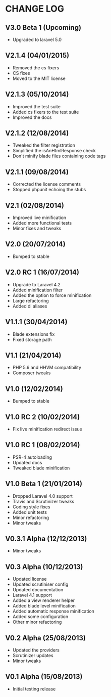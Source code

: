 CHANGE LOG
==========


## V3.0 Beta 1 (Upcoming)

* Upgraded to laravel 5.0


## V2.1.4 (04/01/2015)

* Removed the cs fixers
* CS fixes
* Moved to the MIT license


## V2.1.3 (05/10/2014)

* Improved the test suite
* Added cs fixers to the test suite
* Improved the docs


## V2.1.2 (12/08/2014)

* Tweaked the filter registration
* Simplified the isAnHtmlResponse check
* Don't minify blade files containing code tags


## V2.1.1 (09/08/2014)

* Corrected the license comments
* Stopped phpunit echoing the stubs


## V2.1 (02/08/2014)

* Improved live minification
* Added more functional tests
* Minor fixes and tweaks


## V2.0 (20/07/2014)

* Bumped to stable


## V2.0 RC 1 (16/07/2014)

* Upgrade to Laravel 4.2
* Added minification filter
* Added the option to force minification
* Large refactoring
* Added di aliases


## V1.1.1 (30/04/2014)

* Blade extensions fix
* Fixed storage path


## V1.1 (21/04/2014)

* PHP 5.6 and HHVM compatibility
* Composer tweaks


## V1.0 (12/02/2014)

* Bumped to stable


## V1.0 RC 2 (10/02/2014)

* Fix live minification redirect issue


## V1.0 RC 1 (08/02/2014)

* PSR-4 autoloading
* Updated docs
* Tweaked blade minification


## V1.0 Beta 1 (21/01/2014)

* Dropped Laravel 4.0 support
* Travis and Scrutinizer tweaks
* Coding style fixes
* Added unit tests
* Minor refactoring
* Minor tweaks


## V0.3.1 Alpha (12/12/2013)

* Minor tweaks


## V0.3 Alpha (10/12/2013)

* Updated license
* Updated scrutiniser config
* Updated documentation
* Laravel 4.1 support
* Added a view renderer helper
* Added blade level minification
* Added automatic response minification
* Added some configuration
* Other minor refactoring


## V0.2 Alpha (25/08/2013)

* Updated the providers
* Scrutinizer updates
* Minor tweaks


## V0.1 Alpha (15/08/2013)

* Initial testing release
